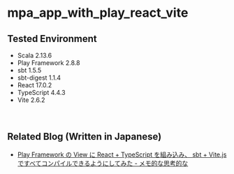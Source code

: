 # mpa_app_with_play_react_vite

## Tested Environment

- Scala 2.13.6
- Play Framework 2.8.8
- sbt 1.5.5
- sbt-digest 1.1.4
- React 17.0.2
- TypeScript 4.4.3
- Vite 2.6.2

　  
## Related Blog (Written in Japanese)

- [Play Framework の View に React + TypeScript を組み込み、 sbt + Vite.js ですべてコンパイルできるようにしてみた - メモ的な思考的な](https://thinkami.hatenablog.com/entry/2021/10/07/001524)
